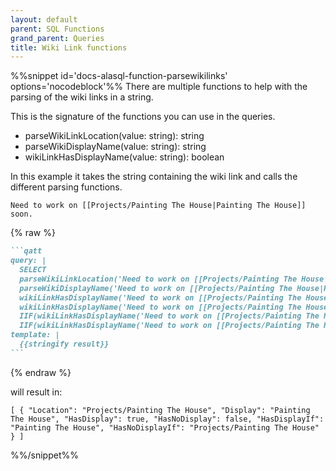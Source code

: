```yaml
---
layout: default
parent: SQL Functions
grand_parent: Queries
title: Wiki Link functions
---
```


%%snippet id='docs-alasql-function-parsewikilinks' options='nocodeblock'%%
There are multiple functions to help with the parsing of the wiki links in a string.

This is the signature of the functions you can use in the queries.

- parseWikiLinkLocation(value: string): string
- parseWikiDisplayName(value: string): string
- wikiLinkHasDisplayName(value: string): boolean

In this example it takes the string containing the wiki link and calls the different parsing functions.

```text
Need to work on [[Projects/Painting The House|Painting The House]] soon.
```

{% raw %}

````markdown
```qatt
query: |
  SELECT
  parseWikiLinkLocation('Need to work on [[Projects/Painting The House|Painting The House]] soon.') AS Location,
  parseWikiDisplayName('Need to work on [[Projects/Painting The House|Painting The House]] soon.') AS Display,
  wikiLinkHasDisplayName('Need to work on [[Projects/Painting The House|Painting The House]] soon.') AS HasDisplay,
  wikiLinkHasDisplayName('Need to work on [[Projects/Painting The House]] soon.') AS HasNoDisplay,
  IIF(wikiLinkHasDisplayName('Need to work on [[Projects/Painting The House|Painting The House]] soon.'), parseWikiDisplayName('Need to work on [[Projects/Painting The House|Painting The House]] soon.'), parseWikiLinkLocation('Need to work on [[Projects/Painting The House|Painting The House]] soon.')) AS HasDisplayIf,
  IIF(wikiLinkHasDisplayName('Need to work on [[Projects/Painting The House]] soon.'), parseWikiDisplayName('Need to work on [[Projects/Painting The House|Will Not show]] soon.'), parseWikiLinkLocation('Need to work on [[Projects/Painting The House]] soon.')) AS HasNoDisplayIf
template: |
  {{stringify result}}
```
````

{% endraw %}

will result in:

```text
[ { "Location": "Projects/Painting The House", "Display": "Painting The House", "HasDisplay": true, "HasNoDisplay": false, "HasDisplayIf": "Painting The House", "HasNoDisplayIf": "Projects/Painting The House" } ]
```
%%/snippet%%
